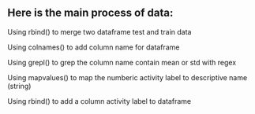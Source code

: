 ## Here is the main process of data:

Using rbind() to merge two dataframe test and train data

Using colnames() to add column name for dataframe

Using grepl() to grep the column name contain mean or std with regex

Using mapvalues() to map the numberic activity label to descriptive name (string)

Using rbind() to add a column activity label to dataframe
